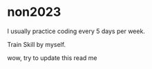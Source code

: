 # non2023

I usually practice coding  every 5 days per week.

Train Skill by myself.


wow, try to update this read me
